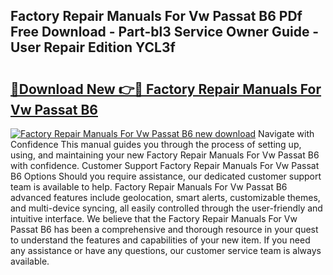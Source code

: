 ## Factory Repair Manuals For Vw Passat B6 PDf Free Download - Part-bl3 Service Owner Guide - User Repair Edition YCL3f

# <h2><a href="http://bc5267.oget.top/?id=Factory+Repair+Manuals+For+Vw+Passat+B6">🔗Download New 👉🔴 Factory Repair Manuals For Vw Passat B6</a></h2>

[![Factory Repair Manuals For Vw Passat B6 new download](https://i.imgur.com/5g1atiW.png)](http://bc5267.oget.top/?id=Factory+Repair+Manuals+For+Vw+Passat+B6)
Navigate with Confidence This manual guides you through the process of setting up, using, and maintaining your new Factory Repair Manuals For Vw Passat B6 with confidence. Customer Support Factory Repair Manuals For Vw Passat B6 Options Should you require assistance, our dedicated customer support team is available to help. Factory Repair Manuals For Vw Passat B6 advanced features include geolocation, smart alerts, customizable themes, and multi-device syncing, all easily controlled through the user-friendly and intuitive interface. We believe that the Factory Repair Manuals For Vw Passat B6 has been a comprehensive and thorough resource in your quest to understand the features and capabilities of your new item. If you need any assistance or have any questions, our customer service team is always available.
